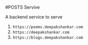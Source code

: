 #POSTS Servive

A backend service to serve
1. `https://poems.deepakshankar.com`
2. `https://deepakshankar.com`
3. `https://blogs.deepakshankar.com`